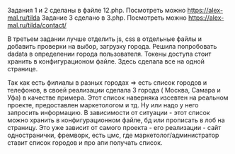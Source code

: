 Задания 1 и 2 сделаны в файле 12.php. Посмотреть можно https://alex-mal.ru/tilda
Задание 3 сделано в 3.php. Посмотреть можно https://alex-mal.ru/tilda/contact/



В третьем задании лучше отделить js, css в отдельные файлы и добавить проверки на выбор, загрузку города. 
Решила попробовать dadata в определении города пользователя. 
Токены доступа стоит хранить в конфигурационом файле. 
Здесь сделала все на одной странице.

Так как есть филиалы в разных городах => есть список городов и телефонов, в своей реализации сделала 3 города ( Москва, Самара и Уфа) в качестве примера.
Этот список наверняка изсевтен на реальном проекте, предоставлен маркетологом и тд. Ну или надо у него запросить информацию. 
В зависимости от ситуации - этот список можно хранить в конфигурационном файле, бд или прописать в лоб  на страницу. Это уже зависит от самого проекта - его реализации - сайт одностранички, фремворк, есть цмс, где маркетолог/администратор ставит список городов и про апи получать список.

